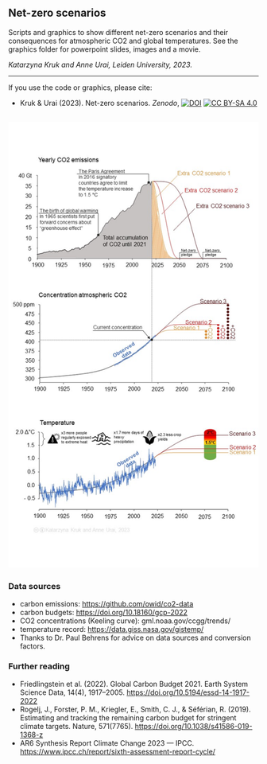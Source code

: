 ##  Net-zero scenarios

Scripts and graphics to show different net-zero scenarios and their consequences for atmospheric CO2 and global temperatures. See the graphics folder for powerpoint slides, images and a movie.

_Katarzyna Kruk and Anne Urai, Leiden University, 2023._

---

If you use the code or graphics, please cite:

- Kruk & Urai (2023). Net-zero scenarios. _Zenodo_, [![DOI](https://zenodo.org/badge/574547375.svg)](https://zenodo.org/badge/latestdoi/574547375) [![CC BY-SA 4.0][cc-by-sa-image]][cc-by-sa]

![example image](graphics/netzero_scenarios_KrukUrai_Shade_Annotations.JPG)
---

### Data sources
- carbon emissions: https://github.com/owid/co2-data
- carbon budgets: https://doi.org/10.18160/gcp-2022
- CO2 concentrations (Keeling curve): gml.noaa.gov/ccgg/trends/ 
- temperature record: https://data.giss.nasa.gov/gistemp/
- Thanks to Dr. Paul Behrens for advice on data sources and conversion factors.

### Further reading
- Friedlingstein et al. (2022). Global Carbon Budget 2021. Earth System Science Data, 14(4), 1917–2005. https://doi.org/10.5194/essd-14-1917-2022
- Rogelj, J., Forster, P. M., Kriegler, E., Smith, C. J., & Séférian, R. (2019). Estimating and tracking the remaining carbon budget for stringent climate targets. Nature, 571(7765). https://doi.org/10.1038/s41586-019-1368-z
- AR6 Synthesis Report Climate Change 2023 — IPCC. https://www.ipcc.ch/report/sixth-assessment-report-cycle/

[cc-by-sa]: http://creativecommons.org/licenses/by-sa/4.0/
[cc-by-sa-image]: https://licensebuttons.net/l/by-sa/4.0/88x31.png
[cc-by-sa-shield]: https://img.shields.io/badge/License-CC%20BY--SA%204.0-lightgrey.svg


